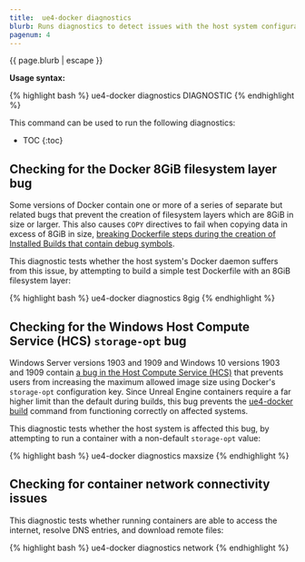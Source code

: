 ```yaml
---
title:  ue4-docker diagnostics
blurb: Runs diagnostics to detect issues with the host system configuration.
pagenum: 4
---
```


{{ page.blurb | escape }}

**Usage syntax:**

{% highlight bash %}
ue4-docker diagnostics DIAGNOSTIC
{% endhighlight %}

This command can be used to run the following diagnostics:

* TOC
{:toc}


## Checking for the Docker 8GiB filesystem layer bug

Some versions of Docker contain one or more of a series of separate but related bugs that prevent the creation of filesystem layers which are 8GiB in size or larger. This also causes `COPY` directives to fail when copying data in excess of 8GiB in size, [breaking Dockerfile steps during the creation of Installed Builds that contain debug symbols](../building-images/troubleshooting-build-issues#building-the-ue4-minimal-image-fails-on-the-copy---frombuilder-directive-that-copies-the-installed-build-from-the-intermediate-image-into-the-final-image).

This diagnostic tests whether the host system's Docker daemon suffers from this issue, by attempting to build a simple test Dockerfile with an 8GiB filesystem layer:

{% highlight bash %}
ue4-docker diagnostics 8gig
{% endhighlight %}


## Checking for the Windows Host Compute Service (HCS) `storage-opt` bug

Windows Server versions 1903 and 1909 and Windows 10 versions 1903 and 1909 contain [a bug in the Host Compute Service (HCS)](https://github.com/docker/for-win/issues/4100) that prevents users from increasing the maximum allowed image size using Docker's `storage-opt` configuration key. Since Unreal Engine containers require a far higher limit than the default during builds, this bug prevents the [ue4-docker build](./build) command from functioning correctly on affected systems.

This diagnostic tests whether the host system is affected this bug, by attempting to run a container with a non-default `storage-opt` value:

{% highlight bash %}
ue4-docker diagnostics maxsize
{% endhighlight %}


## Checking for container network connectivity issues

This diagnostic tests whether running containers are able to access the internet, resolve DNS entries, and download remote files:

{% highlight bash %}
ue4-docker diagnostics network
{% endhighlight %}
